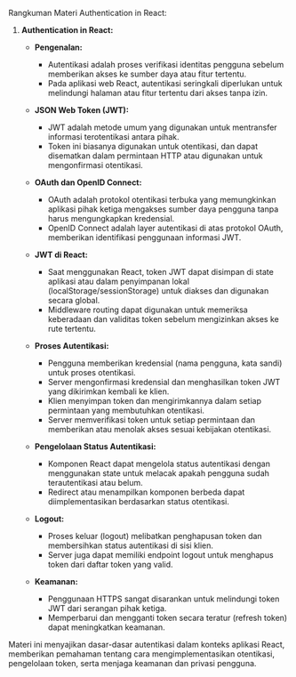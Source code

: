 Rangkuman Materi Authentication in React:

1. **Authentication in React:**

   - **Pengenalan:**

     - Autentikasi adalah proses verifikasi identitas pengguna sebelum memberikan akses ke sumber daya atau fitur tertentu.
     - Pada aplikasi web React, autentikasi seringkali diperlukan untuk melindungi halaman atau fitur tertentu dari akses tanpa izin.

   - **JSON Web Token (JWT):**

     - JWT adalah metode umum yang digunakan untuk mentransfer informasi terotentikasi antara pihak.
     - Token ini biasanya digunakan untuk otentikasi, dan dapat disematkan dalam permintaan HTTP atau digunakan untuk mengonfirmasi otentikasi.

   - **OAuth dan OpenID Connect:**

     - OAuth adalah protokol otentikasi terbuka yang memungkinkan aplikasi pihak ketiga mengakses sumber daya pengguna tanpa harus mengungkapkan kredensial.
     - OpenID Connect adalah layer autentikasi di atas protokol OAuth, memberikan identifikasi penggunaan informasi JWT.

   - **JWT di React:**

     - Saat menggunakan React, token JWT dapat disimpan di state aplikasi atau dalam penyimpanan lokal (localStorage/sessionStorage) untuk diakses dan digunakan secara global.
     - Middleware routing dapat digunakan untuk memeriksa keberadaan dan validitas token sebelum mengizinkan akses ke rute tertentu.

   - **Proses Autentikasi:**

     - Pengguna memberikan kredensial (nama pengguna, kata sandi) untuk proses otentikasi.
     - Server mengonfirmasi kredensial dan menghasilkan token JWT yang dikirimkan kembali ke klien.
     - Klien menyimpan token dan mengirimkannya dalam setiap permintaan yang membutuhkan otentikasi.
     - Server memverifikasi token untuk setiap permintaan dan memberikan atau menolak akses sesuai kebijakan otentikasi.

   - **Pengelolaan Status Autentikasi:**

     - Komponen React dapat mengelola status autentikasi dengan menggunakan state untuk melacak apakah pengguna sudah terautentikasi atau belum.
     - Redirect atau menampilkan komponen berbeda dapat diimplementasikan berdasarkan status otentikasi.

   - **Logout:**

     - Proses keluar (logout) melibatkan penghapusan token dan membersihkan status autentikasi di sisi klien.
     - Server juga dapat memiliki endpoint logout untuk menghapus token dari daftar token yang valid.

   - **Keamanan:**
     - Penggunaan HTTPS sangat disarankan untuk melindungi token JWT dari serangan pihak ketiga.
     - Memperbarui dan mengganti token secara teratur (refresh token) dapat meningkatkan keamanan.

Materi ini menyajikan dasar-dasar autentikasi dalam konteks aplikasi React, memberikan pemahaman tentang cara mengimplementasikan otentikasi, pengelolaan token, serta menjaga keamanan dan privasi pengguna.
